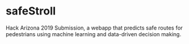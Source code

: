 # safeStroll
Hack Arizona 2019 Submission, a webapp that predicts safe routes for pedestrians using machine learning and data-driven decision making.
